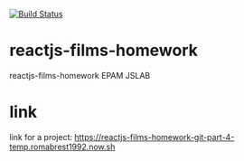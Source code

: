 [![Build Status](https://travis-ci.org/liOdama/reactjs-films-homework.svg?branch=master)](https://travis-ci.org/liOdama/reactjs-films-homework)

# reactjs-films-homework

reactjs-films-homework EPAM JSLAB

# link

link for a project: https://reactjs-films-homework-git-part-4-temp.romabrest1992.now.sh
